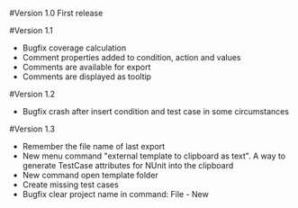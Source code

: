 #Version 1.0
First release

#Version 1.1
- Bugfix coverage calculation
- Comment properties added to condition, action and values
- Comments are available for export
- Comments are displayed as tooltip

#Version 1.2
- Bugfix crash after insert condition and test case in some circumstances

#Version 1.3
- Remember the file name of last export 
- New menu command "external template to clipboard as text". A way to generate TestCase attributes for NUnit into the clipboard
- New command open template folder
- Create missing test cases
- Bugfix clear project name in command: File - New
 